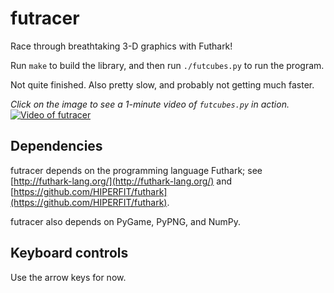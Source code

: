 # futracer

Race through breathtaking 3-D graphics with Futhark!

Run `make` to build the library, and then run `./futcubes.py` to run the
program.

Not quite finished.  Also pretty slow, and probably not getting much
faster.

*Click on the image to see a 1-minute video of `futcubes.py` in action.*
[![Video of futracer](https://hongabar.org/~niels/futracer/futracer-textured-image.jpg)](https://hongabar.org/~niels/futracer/futracer-textured.webm)


## Dependencies

futracer depends on the programming language Futhark;
see [http://futhark-lang.org/](http://futhark-lang.org/)
and
[https://github.com/HIPERFIT/futhark](https://github.com/HIPERFIT/futhark).

futracer also depends on PyGame, PyPNG, and NumPy.


## Keyboard controls

Use the arrow keys for now.
